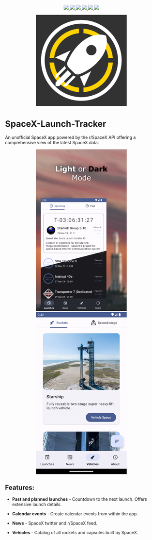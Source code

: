 <p align="center">
  <a href="https://travis-ci.com/zacdevil10/SpaceX-Launch-Tracker">
    <img src="https://img.shields.io/travis/com/zacdevil10/SpaceX-Launch-Tracker/master?style=for-the-badge">
  </a>
  <a href="https://codecov.io/gh/zacdevil10/SpaceX-Launch-Tracker">
    <img src="https://img.shields.io/codecov/c/github/zacdevil10/SpaceX-Launch-Tracker/master?style=for-the-badge">
  </a>
  <a href="https://github.com/zacdevil10/SpaceX-Launch-Tracker/releases">
    <img src="https://img.shields.io/github/v/release/zacdevil10/spacex-launch-tracker?style=for-the-badge">
  </a>
  <a href="https://play.google.com/store/apps/details?id=uk.co.zac_h.spacex">
    <img src="https://img.shields.io/badge/Google-Play-green.svg?style=for-the-badge">
  </a>
  <a href="https://github.com/zacdevil10/SpaceX-Launch-Tracker/releases/latest">
    <img src="https://img.shields.io/badge/Direct-Download-red.svg?style=for-the-badge">
  </a>
  <a href="https://www.buymeacoffee.com/spacexlaunch">
    <img src="https://img.shields.io/badge/Buy%20me%20a-coffee-orange.svg?style=for-the-badge">
  </a>
</p>

<p align="center">
  <img src="core/ui/src/main/ic_launcher-playstore.png" width="300px">
</p>

# SpaceX-Launch-Tracker

An unofficial SpaceX app powered by the r/SpaceX API offering a comprehensive view of the latest SpaceX data.

<p align="center">
  <img src="screenshots/01.png" width="300px">
  <img src="screenshots/02.png" width="300px">
</p>

## Features:

- **Past and planned launches** - Countdown to the next launch. Offers extensive launch details.

- **Calendar events** - Create calendar events from within the app.

- **News** - SpaceX twitter and r/SpaceX feed.

- **Vehicles** - Catalog of all rockets and capsules built by SpaceX.
